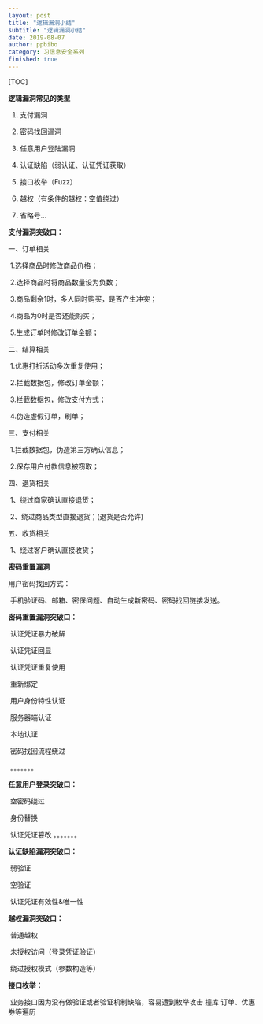 ```yaml
---
layout: post
title: "逻辑漏洞小结"
subtitle: "逻辑漏洞小结"
date: 2019-08-07
author: ppbibo
category: 习信息安全系列
finished: true
---
```

[TOC]

**逻辑漏洞常见的类型**

1. 支付漏洞

1. 密码找回漏洞

1. 任意用户登陆漏洞

1. 认证缺陷（弱认证、认证凭证获取）

1. 接口枚举（Fuzz）

1. 越权（有条件的越权：空值绕过）

1. 省略号...



**支付漏洞突破口：**



一、订单相关 

​    1.选择商品时修改商品价格； 

​    2.选择商品时将商品数量设为负数； 

​    3.商品剩余1时，多人同时购买，是否产生冲突； 

​    4.商品为0时是否还能购买； 

​    5.生成订单时修改订单金额； 



二、结算相关 

​    1.优惠打折活动多次重复使用；

​    2.拦截数据包，修改订单金额； 

​    3.拦截数据包，修改支付方式； 

​    4.伪造虚假订单，刷单；



三、支付相关

​    1.拦截数据包，伪造第三方确认信息； 

​    2.保存用户付款信息被窃取； 



四、退货相关 

​    1、绕过商家确认直接退货；

​    2、绕过商品类型直接退货；(退货是否允许) 



五、收货相关 

​    1、绕过客户确认直接收货；





**密码重置漏洞**



用户密码找回方式：

​    手机验证码、邮箱、密保问题、自动生成新密码、密码找回链接发送。



**密码重置漏洞突破口：**

​    认证凭证暴力破解

​    认证凭证回显 

​    认证凭证重复使用 

​    重新绑定 

​    用户身份特性认证 

​    服务器端认证 

​    本地认证 

​    密码找回流程绕过 

​    。。。。。。。



**任意用户登录突破口：**

​    空密码绕过

​    身份替换     

​    认证凭证篡改 。。。。。。。



**认证缺陷漏洞突破口：**

​    弱验证

​    空验证 

​    认证凭证有效性&唯一性



**越权漏洞突破口：**

​    普通越权

​    未授权访问（登录凭证验证） 

​    绕过授权模式（参数构造等）



**接口枚举：**

​    业务接口因为没有做验证或者验证机制缺陷，容易遭到枚举攻击 撞库 订单、优惠券等遍历